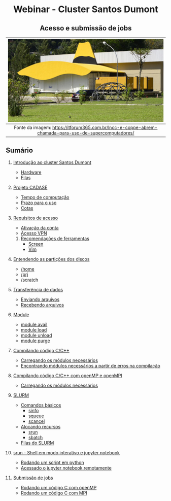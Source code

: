 <h1 align="center"> Webinar - Cluster Santos Dumont </h1>
<h2 align="center"> Acesso e submissão de jobs </h2>
   
| ![Santos Dumont](images/sd.jpg) | 
|:--:| 
| Fonte da imagem: https://itforum365.com.br/lncc-e-coppe-abrem-chamada-para-uso-de-supercomputadores/ |

## Sumário
1. [Introdução ao cluster Santos Dumont](#introducao)
    * [Hardware](#hardware)
    * [Filas](#filas)
    
1. [Projeto CADASE](#cadase)
    * [Tempo de computação](#tempo)
    * [Prazo para o uso](#prazo)
    * [Cotas](#cotas)
    
1. [Requisitos de acesso](#requisitos)
    * [Ativação da conta](#ativacao)
    * [Acesso VPN](#acesso)
    1. [Recomendações de ferramentas](#recomendacoes)
        * [Screen](#screen)
        * [Vim](#editor)

1. [Entendendo as partições dos discos](#particoes)
    * [/home](#home)
    * [/prj](#prj)
    * [/scratch](#scracth)

1. [Transferência de dados](#transferencia)
    * [Enviando arquivos](#envio)
    * [Recebendo arquivos](#recebimento)

1. [Module](#module)
    * [module avail](#)
    * [module load](#)
    * [module unload](#)
    * [module purge](#)

1. [Compilando código C/C++](#)
    * [Carregando os módulos necessários](#)
    * [Encontrando módulos necessários a partir de erros na compilação](#)

1. [Compilando código C/C++ com openMP e openMPI](#)
    * [Carregando os módulos necessários](#)

1. [SLURM](#)
    * [Comandos básicos](#)
        * [sinfo](#)
        * [squeue](#)
        * [scancel](#)
    * [Alocando recursos](#)
        * [srun](#)
        * [sbatch](#)
    * [Filas do SLURM](#)
    
1. [srun - Shell em modo interativo e jupyter notebook](#)
    * [Rodando um script em python](#)
    * [Acessado o jupyter notebook remotamente](#)
  
1. [Submissão de jobs](#)
    * [Rodando um código C com openMP](#)
    * [Rodando um código C com MPI](#)
